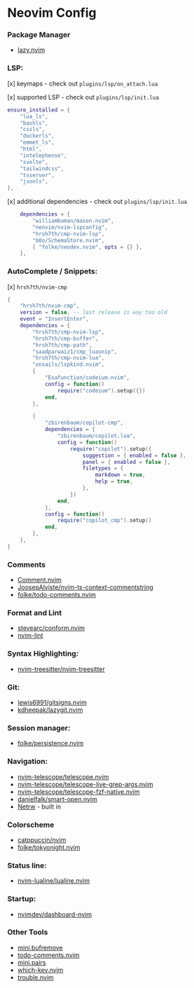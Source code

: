# Neovim Config

### Package Manager

- [lazy.nvim]()

### LSP:

[x] keymaps - check out `plugins/lsp/on_attach.lua`

[x] supported LSP - check out `plugins/lsp/init.lua`

```lua
ensure_installed = {
    "lua_ls",
    "bashls",
    "cssls",
    "dockerls",
    "emmet_ls",
    "html",
    "intelephense",
    "svelte",
    "tailwindcss",
    "tsserver",
    "jsonls",
},

```

[x] additional dependencies - check out `plugins/lsp/init.lua`

```lua
	dependencies = {
		"williamboman/mason.nvim",
		"neovim/nvim-lspconfig",
		"hrsh7th/cmp-nvim-lsp",
		"b0o/SchemaStore.nvim",
		{ "folke/neodev.nvim", opts = {} },
	},
```

### AutoComplete / Snippets:

[x] `hrsh7th/nvim-cmp`

```lua
{
    "hrsh7th/nvim-cmp",
    version = false, -- last release is way too old
    event = "InsertEnter",
    dependencies = {
        "hrsh7th/cmp-nvim-lsp",
        "hrsh7th/cmp-buffer",
        "hrsh7th/cmp-path",
        "saadparwaiz1/cmp_luasnip",
        "hrsh7th/cmp-nvim-lua",
        "onsails/lspkind.nvim",
        {
            "Exafunction/codeium.nvim",
            config = function()
                require("codeium").setup({})
            end,
        },

        {
            "zbirenbaum/copilot-cmp",
            dependencies = {
                "zbirenbaum/copilot.lua",
                config = function()
                    require("copilot").setup({
                        suggestion = { enabled = false },
                        panel = { enabled = false },
                        filetypes = {
                            markdown = true,
                            help = true,
                        },
                    })
                end,
            },
            config = function()
                require("copilot_cmp").setup()
            end,
        },
    },
}
```

### Comments

- [Comment.nvim](https://github.com/numToStr/Comment.nvim)
- [JoosepAlviste/nvim-ts-context-commentstring](https://github.com/JoosepAlviste/nvim-ts-context-commentstring)
- [folke/todo-comments.nvim]()

### Format and Lint

- [stevearc/conform.nvim]()
- [nvim-lint]()

### Syntax Highlighting:

- [nvim-treesitter/nvim-treesitter]()

### Git:

- [lewis6991/gitsigns.nvim]()
- [kdheepak/lazygit.nvim]()

### Session manager:

- [folke/persistence.nvim]()

### Navigation:

- [nvim-telescope/telescope.nvim]()
- [nvim-telescope/telescope-live-grep-args.nvim]()
- [nvim-telescope/telescope-fzf-native.nvim]()
- [danielfalk/smart-open.nvim]()
- [Netrw]() - built in

### Colorscheme

- [catppuccin/nvim]()
- [folke/tokyonight.nvim]()

### Status line:

- [nvim-lualine/lualine.nvim]()

### Startup:

- [nvimdev/dashboard-nvim](https://github.com/nvimdev/dashboard-nvim)

### Other Tools

- [ mini.bufremove ]()
- [todo-comments.nvim ]()
- [ mini.pairs ]()
- [ which-key.nvim ]()
- [ trouble.nvim ]()
